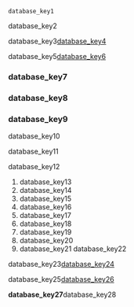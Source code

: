 ```ngMeta
database_key1
```
database_key2

database_key3[database_key4](ygajZOV5DXo)


database_key5[database_key6](oEJMJuFD204)


### database_key7
### database_key8
### database_key9
database_key10

database_key11

database_key12

1. database_key13
2. database_key14
3. database_key15
4. database_key16
5. database_key17
6. database_key18
7. database_key19
8. database_key20
9. database_key21
database_key22

database_key23[database_key24](d8ByCh-BouQ)


database_key25[database_key26](RZlHfbtO2C4)


**database_key27**database_key28